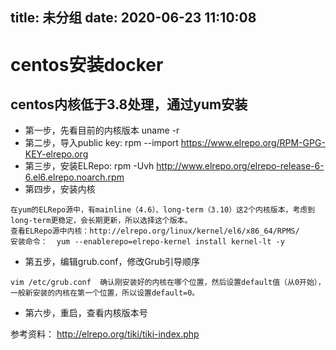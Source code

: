 title: 未分组
date: 2020-06-23 11:10:08
---------
# centos安装docker

## centos内核低于3.8处理，通过yum安装

* 第一步，先看目前的内核版本 uname -r
* 第二步，导入public key:  rpm --import https://www.elrepo.org/RPM-GPG-KEY-elrepo.org
* 第三步，安装ELRepo: rpm -Uvh http://www.elrepo.org/elrepo-release-6-6.el6.elrepo.noarch.rpm  
* 第四步，安装内核
```
在yum的ELRepo源中，有mainline（4.6）、long-term（3.10）这2个内核版本，考虑到long-term更稳定，会长期更新，所以选择这个版本。
查看ELRepo源中内核：http://elrepo.org/linux/kernel/el6/x86_64/RPMS/
安装命令：  yum --enablerepo=elrepo-kernel install kernel-lt -y
```

* 第五步，编辑grub.conf，修改Grub引导顺序
```
vim /etc/grub.conf  确认刚安装好的内核在哪个位置，然后设置default值（从0开始），一般新安装的内核在第一个位置，所以设置default=0。
```

* 第六步，重启，查看内核版本号

参考资料：
http://elrepo.org/tiki/tiki-index.php